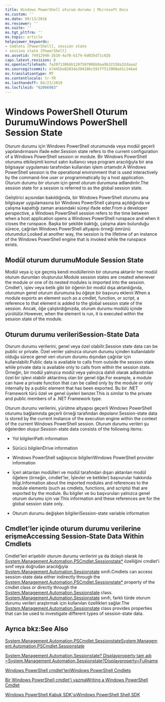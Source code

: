 ```yaml
---
title: Windows PowerShell oturum durumu | Microsoft Docs
ms.custom: ''
ms.date: 09/13/2016
ms.reviewer: ''
ms.suite: ''
ms.tgt_pltfrm: ''
ms.topic: article
helpviewer_keywords:
- Cmdlets [PowerShell], session state
- session state [PowerShell]
ms.assetid: 74912940-2b10-4a76-b174-6d035d71c02b
caps.latest.revision: 8
ms.openlocfilehash: fa207130bbb120750780bb0aa9b32150a32daaa2
ms.sourcegitcommit: e7445ba8203da304286c591ff513900ad1c244a4
ms.translationtype: MT
ms.contentlocale: tr-TR
ms.lasthandoff: 04/23/2019
ms.locfileid: "62066983"
---
```

# <a name="windows-powershell-session-state"></a><span data-ttu-id="081f7-102">Windows PowerShell Oturum Durumu</span><span class="sxs-lookup"><span data-stu-id="081f7-102">Windows PowerShell Session State</span></span>

<span data-ttu-id="081f7-103">Oturum durumu için Windows PowerShell oturumunda veya modül geçerli yapılandırmasını ifade eder.</span><span class="sxs-lookup"><span data-stu-id="081f7-103">Session state refers to the current configuration of a Windows PowerShell session or module.</span></span> <span data-ttu-id="081f7-104">Bir Windows PowerShell oturumu etkileşimli komut satırı kullanıcı veya program aracılığıyla bir ana bilgisayar uygulaması tarafından kullanılan işlem ortamıdır.</span><span class="sxs-lookup"><span data-stu-id="081f7-104">A Windows PowerShell session is the operational environment that is used interactively by the command-line user or programmatically by a host application.</span></span> <span data-ttu-id="081f7-105">Oturum durumu bir oturum için genel oturum durumuna adlandırılır.</span><span class="sxs-lookup"><span data-stu-id="081f7-105">The session state for a session is referred to as the global session state.</span></span>

<span data-ttu-id="081f7-106">Geliştirici açısından bakıldığında, bir Windows PowerShell oturumu ana bilgisayar uygulamasına bir Windows PowerShell çalışma açıldığında ve çalışma kapattığı zaman arasındaki süreyi ifade eder.</span><span class="sxs-lookup"><span data-stu-id="081f7-106">From a developer perspective, a Windows PowerShell session refers to the time between when a host application opens a Windows PowerShell runspace and when it closes the runspace.</span></span> <span data-ttu-id="081f7-107">Başka bir şekilde baktığı, çalışma alanı bulunduğu sürece, çağrılan Windows PowerShell altyapısı örneği ömrünü oturumdur.</span><span class="sxs-lookup"><span data-stu-id="081f7-107">Looked at another way, the session is the lifetime of an instance of the Windows PowerShell engine that is invoked while the runspace exists.</span></span>

## <a name="module-session-state"></a><span data-ttu-id="081f7-108">Modül oturum durumu</span><span class="sxs-lookup"><span data-stu-id="081f7-108">Module Session State</span></span>

<span data-ttu-id="081f7-109">Modül veya iç içe geçmiş kendi modüllerinin bir oturuma aktarılır her modül oturum durumları oluşturulur.</span><span class="sxs-lookup"><span data-stu-id="081f7-109">Module session states are created whenever the module or one of its nested modules is imported into the session.</span></span> <span data-ttu-id="081f7-110">Cmdlet'i, işlev veya betik gibi bir öğenin bir modül dışa aktardığında, oturumun genel oturum durumuna bu öğeye bir başvuru eklenir.</span><span class="sxs-lookup"><span data-stu-id="081f7-110">When a module exports an element such as a cmdlet, function, or script, a reference to that element is added to the global session state of the session.</span></span> <span data-ttu-id="081f7-111">Ancak, öğe çalıştırdığınızda, oturum durumu modülü içinde yürütülür.</span><span class="sxs-lookup"><span data-stu-id="081f7-111">However, when the element is run, it is executed within the session state of the module.</span></span>

## <a name="session-state-data"></a><span data-ttu-id="081f7-112">Oturum durumu verileri</span><span class="sxs-lookup"><span data-stu-id="081f7-112">Session-State Data</span></span>

<span data-ttu-id="081f7-113">Oturum durumu verilerini, genel veya özel olabilir.</span><span class="sxs-lookup"><span data-stu-id="081f7-113">Session state data can be public or private.</span></span> <span data-ttu-id="081f7-114">Özel veriler yalnızca oturum durumu içinden kullanılabilir olduğu sürece genel veri oturum durumu dışından çağrılar için kullanılabilir.</span><span class="sxs-lookup"><span data-stu-id="081f7-114">Public data is available to calls from outside the session state while private data is available only to calls from within the session state.</span></span> <span data-ttu-id="081f7-115">Örneğin, bir modül yalnızca modül veya yalnızca dahili olarak adlandırılan özel bir işlevi olabilir aktarılmış olan bir genel öğe.</span><span class="sxs-lookup"><span data-stu-id="081f7-115">For example, a module can have a private function that can be called only by the module or only internally by a public element that has been exported.</span></span> <span data-ttu-id="081f7-116">Bu bir .NET Framework türü özel ve genel üyeleri benzer.</span><span class="sxs-lookup"><span data-stu-id="081f7-116">This is similar to the private and public members of a .NET Framework type.</span></span>

<span data-ttu-id="081f7-117">Oturum durumu verilerini, yürütme altyapısı geçerli Windows PowerShell oturumu bağlamında geçerli örneği tarafından depolanır.</span><span class="sxs-lookup"><span data-stu-id="081f7-117">Session-state data is stored by the current instance of the execution engine within the context of the current Windows PowerShell session.</span></span> <span data-ttu-id="081f7-118">Oturum durumu verileri şu öğelerden oluşur:</span><span class="sxs-lookup"><span data-stu-id="081f7-118">Session-state data consists of the following items:</span></span>

- <span data-ttu-id="081f7-119">Yol bilgileri</span><span class="sxs-lookup"><span data-stu-id="081f7-119">Path information</span></span>

- <span data-ttu-id="081f7-120">Sürücü bilgileri</span><span class="sxs-lookup"><span data-stu-id="081f7-120">Drive information</span></span>

- <span data-ttu-id="081f7-121">Windows PowerShell sağlayıcısı bilgileri</span><span class="sxs-lookup"><span data-stu-id="081f7-121">Windows PowerShell provider information</span></span>

- <span data-ttu-id="081f7-122">İçeri aktarılan modülleri ve modül tarafından dışarı aktarılan modül öğelere (örneğin, cmdlet'ler, İşlevler ve betikler) başvurular hakkında bilgi.</span><span class="sxs-lookup"><span data-stu-id="081f7-122">Information about the imported modules and references to the module elements (such as cmdlets, functions, and scripts) that are exported by the module.</span></span> <span data-ttu-id="081f7-123">Bu bilgiler ve bu başvuruları yalnızca genel oturum durumu için var.</span><span class="sxs-lookup"><span data-stu-id="081f7-123">This information and these references are for the global session state only.</span></span>

- <span data-ttu-id="081f7-124">Oturum durumu değişken bilgileri</span><span class="sxs-lookup"><span data-stu-id="081f7-124">Session-state variable information</span></span>

## <a name="accessing-session-state-data-within-cmdlets"></a><span data-ttu-id="081f7-125">Cmdlet'ler içinde oturum durumu verilerine erişme</span><span class="sxs-lookup"><span data-stu-id="081f7-125">Accessing Session-State Data Within Cmdlets</span></span>

<span data-ttu-id="081f7-126">Cmdlet'leri erişebilir oturum durumu verilerini ya da dolaylı olarak ile [System.Management.Automation.PSCmdlet.Sessionstate\*](/dotnet/api/System.Management.Automation.PSCmdlet.SessionState) özelliğini cmdlet'i sınıf veya doğrudan aracılığıyla [ System.Management.Automation.Sessionstate](/dotnet/api/System.Management.Automation.SessionState) sınıfı.</span><span class="sxs-lookup"><span data-stu-id="081f7-126">Cmdlets can access session-state data either indirectly through the [System.Management.Automation.PSCmdlet.Sessionstate\*](/dotnet/api/System.Management.Automation.PSCmdlet.SessionState) property of the cmdlet class or directly through the [System.Management.Automation.Sessionstate](/dotnet/api/System.Management.Automation.SessionState) class.</span></span> <span data-ttu-id="081f7-127">[System.Management.Automation.Sessionstate](/dotnet/api/System.Management.Automation.SessionState) sınıfı, farklı türde oturum durumu verileri araştırmak için kullanılan özellikleri sağlar.</span><span class="sxs-lookup"><span data-stu-id="081f7-127">The [System.Management.Automation.Sessionstate](/dotnet/api/System.Management.Automation.SessionState) class provides properties that can be used to investigate different types of session-state data.</span></span>

## <a name="see-also"></a><span data-ttu-id="081f7-128">Ayrıca bkz:</span><span class="sxs-lookup"><span data-stu-id="081f7-128">See Also</span></span>

[<span data-ttu-id="081f7-129">System.Management.Automation.PSCmdlet.Sessionstate</span><span class="sxs-lookup"><span data-stu-id="081f7-129">System.Management.Automation.PSCmdlet.Sessionstate</span></span>](/dotnet/api/System.Management.Automation.PSCmdlet.SessionState)

[<span data-ttu-id="081f7-130">System.Management.Automation.Sessionstate? Displayproperty tam adı =</span><span class="sxs-lookup"><span data-stu-id="081f7-130">System.Management.Automation.Sessionstate?Displayproperty=Fullname</span></span>](/dotnet/api/System.Management.Automation.SessionState)

[<span data-ttu-id="081f7-131">Windows PowerShell cmdlet'leri</span><span class="sxs-lookup"><span data-stu-id="081f7-131">Windows PowerShell Cmdlets</span></span>](./cmdlet-overview.md)

[<span data-ttu-id="081f7-132">Bir Windows PowerShell cmdlet'i yazma</span><span class="sxs-lookup"><span data-stu-id="081f7-132">Writing a Windows PowerShell Cmdlet</span></span>](./writing-a-windows-powershell-cmdlet.md)

[<span data-ttu-id="081f7-133">Windows PowerShell Kabuk SDK'sı</span><span class="sxs-lookup"><span data-stu-id="081f7-133">Windows PowerShell Shell SDK</span></span>](../windows-powershell-reference.md)

